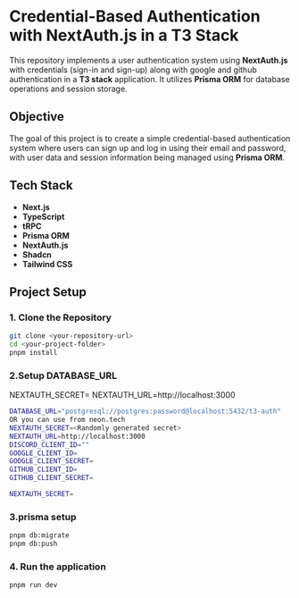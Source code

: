# Credential-Based Authentication with NextAuth.js in a T3 Stack

This repository implements a user authentication system using **NextAuth.js** with credentials (sign-in and sign-up) along with google and github authentication in a **T3 stack** application. It utilizes **Prisma ORM** for database operations and session storage.

## Objective

The goal of this project is to create a simple credential-based authentication system where users can sign up and log in using their email and password, with user data and session information being managed using **Prisma ORM**.

## Tech Stack

- **Next.js**
- **TypeScript**
- **tRPC**
- **Prisma ORM**
- **NextAuth.js**
- **Shadcn**
- **Tailwind CSS**


## Project Setup

### 1. Clone the Repository

```bash
git clone <your-repository-url>
cd <your-project-folder>
pnpm install
```
### 2.Setup DATABASE_URL
NEXTAUTH_SECRET=<Randomly generated secret>
NEXTAUTH_URL=http://localhost:3000
```bash
DATABASE_URL="postgresql://postgres:password@localhost:5432/t3-auth"
OR you can use from neon.tech
NEXTAUTH_SECRET=<Randomly generated secret>
NEXTAUTH_URL=http://localhost:3000
DISCORD_CLIENT_ID=""
GOOGLE_CLIENT_ID=
GOOGLE_CLIENT_SECRET=
GITHUB_CLIENT_ID=
GITHUB_CLIENT_SECRET=

NEXTAUTH_SECRET=

```
### 3.prisma setup
```bash
pnpm db:migrate
pnpm db:push
```

### 4. Run the application
```bash
pnpm run dev
```
